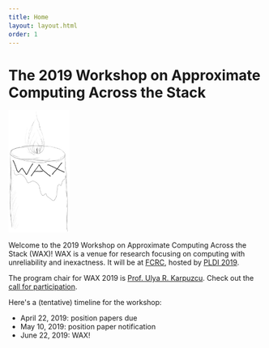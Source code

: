 ```yaml
---
title: Home
layout: layout.html
order: 1
---
```

# The 2019 Workshop on Approximate Computing Across the Stack

<img src="waxlogo500.jpg" style="max-width: 120px;" class="illus">

Welcome to the 2019 Workshop on Approximate Computing Across the Stack (WAX)! WAX is a venue for research focusing on computing with unreliability and inexactness.
It will be at [FCRC][], hosted by [PLDI 2019][].

The program chair for WAX 2019 is [Prof. Ulya R. Karpuzcu][ulya].
Check out the [call for participation][cfp].

Here's a (tentative) timeline for the workshop:

* April 22, 2019: position papers due
* May 10, 2019: position paper notification
* June 22, 2019: WAX!

[cfp]: http://approximate.computer/wax2019/cfp.html
[fcrc]: https://fcrc.acm.org
[pldi 2019]: https://pldi19.sigplan.org
[ulya]: http://people.ece.umn.edu/~ukarpuzc/Karpuzcu.html
